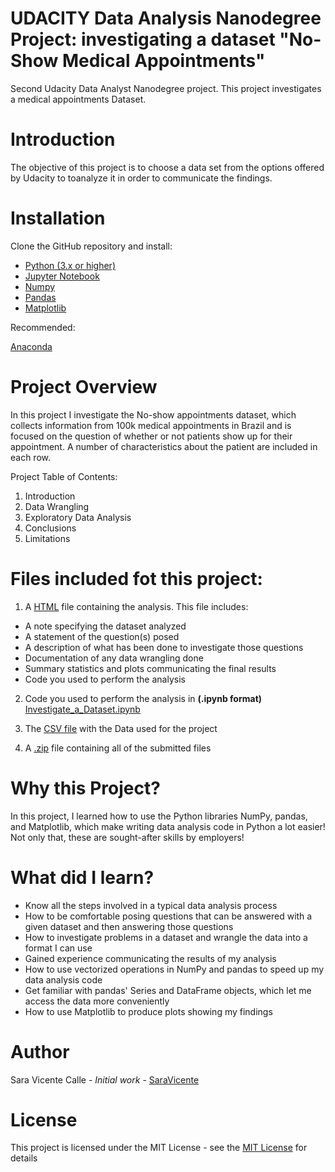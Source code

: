 # UDACITY Data Analysis Nanodegree Project: investigating a dataset "No-Show Medical Appointments"
Second Udacity Data Analyst Nanodegree project. This project investigates a medical appointments Dataset.

# Introduction
The objective of this project is to choose a data set from the options offered by Udacity to toanalyze it in order to communicate the findings.

# Installation
Clone the GitHub repository and install: 

- [Python (3.x or higher)](https://www.python.org/downloads/)
- [Jupyter Notebook](https://jupyter.org/)
- [Numpy](https://numpy.org/)
- [Pandas](https://pandas.pydata.org/)
- [Matplotlib](https://matplotlib.org/)

Recommended:

[Anaconda](https://www.anaconda.com/distribution/#download-section)

# Project Overview
In this project I investigate the No-show appointments dataset, which collects information from 100k medical appointments in Brazil and is focused on the question of whether or not patients show up for their appointment. A number of characteristics about the patient are included in each row.

Project Table of Contents:
1. Introduction
2. Data Wrangling
3. Exploratory Data Analysis
4. Conclusions
5. Limitations

# Files included fot this project: 

1. A [HTML](https://github.com/SaraVicente/Udacity_Project2_Investigate_a_Dataset/blob/add-license-1-1/Investigate_a_Dataset.html) file containing the analysis. This file includes:
  - A note specifying the dataset analyzed
  - A statement of the question(s) posed
  - A description of what has been done to investigate those questions
  - Documentation of any data wrangling done
  - Summary statistics and plots communicating the final results
  - Code you used to perform the analysis

2. Code you used to perform the analysis in **(.ipynb format)** [Investigate_a_Dataset.ipynb](https://github.com/SaraVicente/Udacity_Project2_Investigate_a_Dataset/blob/master/Investigate_a_Dataset.ipynb)

3. The [CSV file](https://github.com/SaraVicente/Udacity_Project2_Investigate_a_Dataset/blob/master/noshowappointments-kagglev2-may-2016.csv) with the Data used for the project 

4. A [.zip](https://github.com/SaraVicente/Udacity_Project2_Investigate_a_Dataset/blob/master/submit-4c963c0e-d39d-4f48-addb-31bcf708f5cf.zip) file containing all of the submitted files

# Why this Project?
In this project, I learned how to use the Python libraries NumPy, pandas, and Matplotlib, which make writing data analysis code in Python a lot easier! Not only that, these are sought-after skills by employers!

# What did I learn?

 - Know all the steps involved in a typical data analysis process
 - How to be comfortable posing questions that can be answered with a given dataset and then answering those questions
 - How to investigate problems in a dataset and wrangle the data into a format I can use
 - Gained experience communicating the results of my analysis
 - How to use vectorized operations in NumPy and pandas to speed up my data analysis code
 - Get familiar with pandas' Series and DataFrame objects, which let me access the data more conveniently
 - How to use Matplotlib to produce plots showing my findings

# Author
Sara Vicente Calle - *Initial work* - [SaraVicente](https://github.com/SaraVicente)


# License 
This project is licensed under the MIT License - see the  [MIT License](https://github.com/SaraVicente/Udacity_Project2_Investigate_a_Dataset/blob/master/LICENSE) for details
